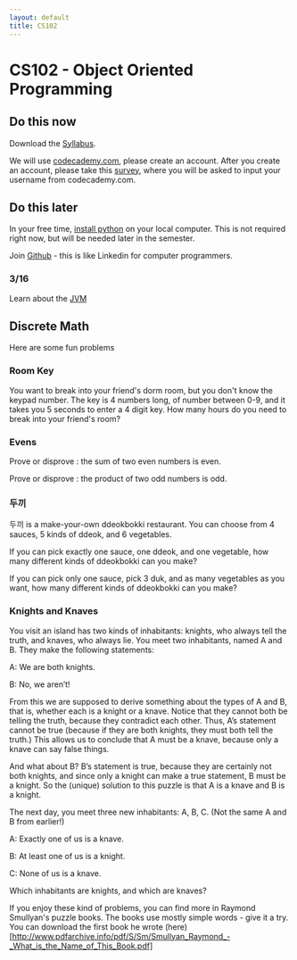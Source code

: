 ```yaml
---
layout: default
title: CS102
---
```


# CS102 - Object Oriented Programming

## Do this now
Download the [Syllabus](/ggu/CS102.pdf).

We will use [codecademy.com](https://www.codecademy.com), please create an account.
After you create an account, please take this [survey](http://goo.gl/forms/ML0lixndSJ), where you will be asked to input your username from codecademy.com.

## Do this later

In your free time, [install python](https://www.python.org/downloads/) on your local computer.
This is not required right now, but will be needed later in the semester.

Join [Github](https://github.com/join) - this is like Linkedin for computer programmers.

### 3/16

Learn about the [JVM](https://www.youtube.com/watch?v=G1ubVOl9IBw)

## Discrete Math

Here are some fun problems

### Room Key
You want to break into your friend's dorm room, but you don't know the keypad number.
The key is 4 numbers long, of number between 0-9, and it takes you 5 seconds to enter a 4 digit key.
How many hours do you need to break into your friend's room?

### Evens
Prove or disprove : the sum of two even numbers is even.

Prove or disprove : the product of two odd numbers is odd.

### 두끼
두끼 is a make-your-own ddeokbokki restaurant. You can choose from 4 sauces, 5 kinds of ddeok, and 6 vegetables.

If you can pick exactly one sauce, one ddeok, and one vegetable, how many different kinds of ddeokbokki can you make?

If you can pick only one sauce, pick 3 duk, and as many vegetables as you want, how many different kinds of ddeokbokki can you make?

### Knights and Knaves

 You visit an island has two kinds of inhabitants: knights, who always tell the truth, and knaves, who always lie. You meet two inhabitants, named A and B. They make the following statements:

A: We are both knights.

B: No, we aren’t!

From this we are supposed to derive something about the types of A and B, that is, whether each is a knight or a knave. Notice that they cannot both be telling the truth, because they contradict each other. Thus, A’s statement cannot be true (because if they are both knights, they must both tell the truth.) This allows us to conclude that A must be a knave, because only a knave can say false things.

And what about B? B’s statement is true, because they are certainly not both knights, and since only a knight can make a true statement, B must be a knight. So the (unique) solution to this puzzle is that A is a knave and B is a knight.

The next day, you meet three new inhabitants: A, B, C. (Not the same A and B from earlier!)

A: Exactly one of us is a knave.

B: At least one of us is a knight.

C: None of us is a knave.

Which inhabitants are knights, and which are knaves?

If you enjoy these kind of problems, you can find more in Raymond Smullyan's puzzle books.
The books use mostly simple words - give it a try.
You can download the first book he wrote (here)[http://www.pdfarchive.info/pdf/S/Sm/Smullyan_Raymond_-_What_is_the_Name_of_This_Book.pdf]
